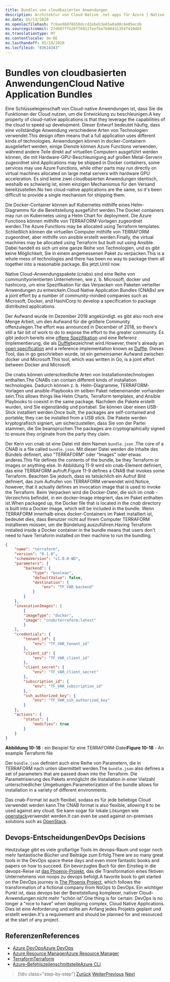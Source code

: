 ```yaml
---
title: Bundles von cloudbasierten Anwendungen
description: Architektur von Cloud Native .net-apps für Azure | Native Cloud-Anwendungs Bündel
ms.date: 05/13/2020
ms.openlocfilehash: fc6ee96078650dccd2ebeb3e65a0a00c4e05ecdb
ms.sourcegitcommit: 27db07ffb26f76912feefba7b884313547410db5
ms.translationtype: MT
ms.contentlocale: de-DE
ms.lasthandoff: 05/19/2020
ms.locfileid: "83614343"
---
```

# <a name="cloud-native-application-bundles"></a><span data-ttu-id="115a8-103">Bundles von cloudbasierten Anwendungen</span><span class="sxs-lookup"><span data-stu-id="115a8-103">Cloud Native Application Bundles</span></span>

<span data-ttu-id="115a8-104">Eine Schlüsseleigenschaft von Cloud-native Anwendungen ist, dass Sie die Funktionen der Cloud nutzen, um die Entwicklung zu beschleunigen.</span><span class="sxs-lookup"><span data-stu-id="115a8-104">A key property of cloud-native applications is that they leverage the capabilities of the cloud to speed up development.</span></span> <span data-ttu-id="115a8-105">Dieser Entwurf bedeutet häufig, dass eine vollständige Anwendung verschiedene Arten von Technologien verwendet.</span><span class="sxs-lookup"><span data-stu-id="115a8-105">This design often means that a full application uses different kinds of technologies.</span></span> <span data-ttu-id="115a8-106">Anwendungen können in docker-Containern ausgeliefert werden, einige Dienste können Azure Functions verwenden, während andere Teile direkt auf virtuellen Computern ausgeführt werden können, die mit Hardware-GPU-Beschleunigung auf großen Metal-Servern zugeordnet sind.</span><span class="sxs-lookup"><span data-stu-id="115a8-106">Applications may be shipped in Docker containers, some services may use Azure Functions, while other parts may run directly on virtual machines allocated on large metal servers with hardware GPU acceleration.</span></span> <span data-ttu-id="115a8-107">Es sind keine zwei cloudbasierten Anwendungen identisch, weshalb es schwierig ist, einen einzigen Mechanismus für den Versand bereitzustellen.</span><span class="sxs-lookup"><span data-stu-id="115a8-107">No two cloud-native applications are the same, so it's been difficult to provide a single mechanism for shipping them.</span></span>

<span data-ttu-id="115a8-108">Die Docker-Container können auf Kubernetes mithilfe eines Helm-Diagramms für die Bereitstellung ausgeführt werden.</span><span class="sxs-lookup"><span data-stu-id="115a8-108">The Docker containers may run on Kubernetes using a Helm Chart for deployment.</span></span> <span data-ttu-id="115a8-109">Die Azure Functions können mithilfe von TERRAFORM-Vorlagen zugeordnet werden.</span><span class="sxs-lookup"><span data-stu-id="115a8-109">The Azure Functions may be allocated using Terraform templates.</span></span> <span data-ttu-id="115a8-110">Schließlich können die virtuellen Computer mithilfe von TERRAFORM zugeordnet, aber mithilfe von ansible erstellt werden.</span><span class="sxs-lookup"><span data-stu-id="115a8-110">Finally, the virtual machines may be allocated using Terraform but built out using Ansible.</span></span> <span data-ttu-id="115a8-111">Dabei handelt es sich um eine ganze Reihe von Technologien, und es gibt keine Möglichkeit, Sie in einem angemessenen Paket zu verpacken.</span><span class="sxs-lookup"><span data-stu-id="115a8-111">This is a whole mess of technologies and there has been no way to package them all together into a reasonable package.</span></span> <span data-ttu-id="115a8-112">Bis jetzt.</span><span class="sxs-lookup"><span data-stu-id="115a8-112">Until now.</span></span>

<span data-ttu-id="115a8-113">Native Cloud-Anwendungspakete (cnabs) sind eine Reihe von communityorientierten Unternehmen, wie z. b. Microsoft, docker und hashicorp, um eine Spezifikation für das Verpacken von Paketen verteilter Anwendungen zu entwickeln.</span><span class="sxs-lookup"><span data-stu-id="115a8-113">Cloud Native Application Bundles (CNABs) are a joint effort by a number of community-minded companies such as Microsoft, Docker, and HashiCorp to develop a specification to package distributed applications.</span></span>

<span data-ttu-id="115a8-114">Der Aufwand wurde im Dezember 2018 angekündigt. es gibt also noch eine Menge Arbeit, um den Aufwand für die größere Community offenzulegen.</span><span class="sxs-lookup"><span data-stu-id="115a8-114">The effort was announced in December of 2018, so there's still a fair bit of work to do to expose the effort to the greater community.</span></span> <span data-ttu-id="115a8-115">Es gibt jedoch bereits eine [offene Spezifikation](https://github.com/deislabs/cnab-spec) und eine Referenz Implementierung, die als [Duffle](https://duffle.sh/)bezeichnet wird.</span><span class="sxs-lookup"><span data-stu-id="115a8-115">However, there's already an [open specification](https://github.com/deislabs/cnab-spec) and a reference implementation known as [Duffle](https://duffle.sh/).</span></span> <span data-ttu-id="115a8-116">Dieses Tool, das in go geschrieben wurde, ist ein gemeinsamer Aufwand zwischen docker und Microsoft.</span><span class="sxs-lookup"><span data-stu-id="115a8-116">This tool, which was written in Go, is a joint effort between Docker and Microsoft.</span></span>

<span data-ttu-id="115a8-117">Die cnabs können unterschiedliche Arten von Installationstechnologien enthalten.</span><span class="sxs-lookup"><span data-stu-id="115a8-117">The CNABs can contain different kinds of installation technologies.</span></span> <span data-ttu-id="115a8-118">Dadurch können z. b. Helm-Diagramme, TERRAFORM-Vorlagen und ansible-Playbooks im selben Paket nebeneinander vorhanden sein.</span><span class="sxs-lookup"><span data-stu-id="115a8-118">This allows things like Helm Charts, Terraform templates, and Ansible Playbooks to coexist in the same package.</span></span> <span data-ttu-id="115a8-119">Nachdem die Pakete erstellt wurden, sind Sie eigenständig und portabel. Sie können über einen USB-Stick installiert werden.</span><span class="sxs-lookup"><span data-stu-id="115a8-119">Once built, the packages are self-contained and portable; they can be installed from a USB stick.</span></span>  <span data-ttu-id="115a8-120">Die Pakete werden kryptografisch signiert, um sicherzustellen, dass Sie von der Partei stammen, die Sie beanspruchen.</span><span class="sxs-lookup"><span data-stu-id="115a8-120">The packages are cryptographically signed to ensure they originate from the party they claim.</span></span>

<span data-ttu-id="115a8-121">Der Kern von cnab ist eine Datei mit dem Namen `bundle.json` .</span><span class="sxs-lookup"><span data-stu-id="115a8-121">The core of a CNAB is a file called `bundle.json`.</span></span> <span data-ttu-id="115a8-122">Mit dieser Datei werden die Inhalte des Bündels definiert, also "TERRAFORM" oder "Images" oder etwas anderes.</span><span class="sxs-lookup"><span data-stu-id="115a8-122">This file defines the contents of the bundle, be they Terraform or images or anything else.</span></span> <span data-ttu-id="115a8-123">In Abbildung 11-9 wird ein cnab-Element definiert, das eine TERRAFORM aufruft.</span><span class="sxs-lookup"><span data-stu-id="115a8-123">Figure 11-9 defines a CNAB that invokes some Terraform.</span></span> <span data-ttu-id="115a8-124">Beachten Sie jedoch, dass es tatsächlich ein Aufruf Bild definiert, das zum Aufrufen von TERRAFORM verwendet wird.</span><span class="sxs-lookup"><span data-stu-id="115a8-124">Notice, however, that it actually defines an invocation image that is used to invoke the Terraform.</span></span> <span data-ttu-id="115a8-125">Beim Verpacken wird die Docker-Datei, die sich im *cnab* -Verzeichnis befindet, in ein docker-Image integriert, das im Paket enthalten ist.</span><span class="sxs-lookup"><span data-stu-id="115a8-125">When packaged up, the Docker file that is located in the *cnab* directory is built into a Docker image, which will be included in the bundle.</span></span> <span data-ttu-id="115a8-126">Wenn TERRAFORM innerhalb eines docker-Containers im Paket installiert ist, bedeutet dies, dass Benutzer nicht auf Ihrem Computer TERRAFORM installieren müssen, um die Bündelung auszuführen.</span><span class="sxs-lookup"><span data-stu-id="115a8-126">Having Terraform installed inside a Docker container in the bundle means that users don't need to have Terraform installed on their machine to run the bundling.</span></span>

```json
{
    "name": "terraform",
    "version": "0.1.0",
    "schemaVersion": "v1.0.0-WD",
    "parameters": {
        "backend": {
            "type": "boolean",
            "defaultValue": false,
            "destination": {
                "env": "TF_VAR_backend"
            }
        }
    },
    "invocationImages": [
        {
        "imageType": "docker",
        "image": "cnab/terraform:latest"
        }
    ],
    "credentials": {
        "tenant_id": {
            "env": "TF_VAR_tenant_id"
        },
        "client_id": {
            "env": "TF_VAR_client_id"
        },
        "client_secret": {
            "env": "TF_VAR_client_secret"
        },
        "subscription_id": {
            "env": "TF_VAR_subscription_id"
        },
        "ssh_authorized_key": {
            "env": "TF_VAR_ssh_authorized_key"
        }
    },
    "actions": {
        "status": {
            "modifies": true
        }
    }
}
```

<span data-ttu-id="115a8-127">**Abbildung 10-18** : ein Beispiel für eine TERRAFORM-Datei</span><span class="sxs-lookup"><span data-stu-id="115a8-127">**Figure 10-18** - An example Terraform file</span></span>

<span data-ttu-id="115a8-128">Der `bundle.json` definiert auch eine Reihe von Parametern, die in TERRAFORM nach unten übermittelt werden.</span><span class="sxs-lookup"><span data-stu-id="115a8-128">The `bundle.json` also defines a set of parameters that are passed down into the Terraform.</span></span> <span data-ttu-id="115a8-129">Die Parametrisierung des Pakets ermöglicht die Installation in einer Vielzahl unterschiedlicher Umgebungen.</span><span class="sxs-lookup"><span data-stu-id="115a8-129">Parameterization of the bundle allows for installation in a variety of different environments.</span></span>

<span data-ttu-id="115a8-130">Das cnab-Format ist auch flexibel, sodass es für jede beliebige Cloud verwendet werden kann.</span><span class="sxs-lookup"><span data-stu-id="115a8-130">The CNAB format is also flexible, allowing it to be used against any cloud.</span></span> <span data-ttu-id="115a8-131">Sie kann sogar für lokale Lösungen wie [openstack](https://www.openstack.org/)verwendet werden.</span><span class="sxs-lookup"><span data-stu-id="115a8-131">It can even be used against on-premises solutions such as [OpenStack](https://www.openstack.org/).</span></span>

## <a name="devops-decisions"></a><span data-ttu-id="115a8-132">Devops-Entscheidungen</span><span class="sxs-lookup"><span data-stu-id="115a8-132">DevOps Decisions</span></span>

<span data-ttu-id="115a8-133">Heutzutage gibt es viele großartige Tools im devops-Raum und sogar noch mehr fantastische Bücher und Beiträge zum Erfolg.</span><span class="sxs-lookup"><span data-stu-id="115a8-133">There are so many great tools in the DevOps space these days and even more fantastic books and papers on how to succeed.</span></span> <span data-ttu-id="115a8-134">Ein bevorzugtes Buch für den Einstieg in die devops-Reise ist [das Phoenix-Projekt](https://www.oreilly.com/library/view/the-phoenix-project/9781457191350/), das die Transformation eines fiktiven Unternehmens von noops zu devops befolgt.</span><span class="sxs-lookup"><span data-stu-id="115a8-134">A favorite book to get started on the DevOps journey is [The Phoenix Project](https://www.oreilly.com/library/view/the-phoenix-project/9781457191350/), which follows the transformation of a fictional company from NoOps to DevOps.</span></span> <span data-ttu-id="115a8-135">Ein wichtiger Punkt ist, dass devops bei der Bereitstellung komplexer, nativer Cloud-Anwendungen nicht mehr "schön ist".</span><span class="sxs-lookup"><span data-stu-id="115a8-135">One thing is for certain: DevOps is no longer a "nice to have" when deploying complex, Cloud Native Applications.</span></span> <span data-ttu-id="115a8-136">Dies ist eine Anforderung und sollte am Anfang jedes Projekts geplant und erstellt werden.</span><span class="sxs-lookup"><span data-stu-id="115a8-136">It's a requirement and should be planned for and resourced at the start of any project.</span></span>

## <a name="references"></a><span data-ttu-id="115a8-137">Referenzen</span><span class="sxs-lookup"><span data-stu-id="115a8-137">References</span></span>

- [<span data-ttu-id="115a8-138">Azure DevOps</span><span class="sxs-lookup"><span data-stu-id="115a8-138">Azure DevOps</span></span>](https://azure.microsoft.com/services/devops/)
- [<span data-ttu-id="115a8-139">Azure Resource Manager</span><span class="sxs-lookup"><span data-stu-id="115a8-139">Azure Resource Manager</span></span>](https://azure.microsoft.com/documentation/articles/resource-group-overview/)
- [<span data-ttu-id="115a8-140">Terraform</span><span class="sxs-lookup"><span data-stu-id="115a8-140">Terraform</span></span>](https://www.terraform.io/)
- [<span data-ttu-id="115a8-141">Azure-Befehlszeilenschnittstelle</span><span class="sxs-lookup"><span data-stu-id="115a8-141">Azure CLI</span></span>](https://docs.microsoft.com/cli/azure/)

>[!div class="step-by-step"]
><span data-ttu-id="115a8-142">[Zurück](infrastructure-as-code.md)
>[Weiter](summary.md)</span><span class="sxs-lookup"><span data-stu-id="115a8-142">[Previous](infrastructure-as-code.md)
[Next](summary.md)</span></span>
